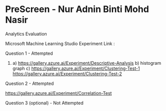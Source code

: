 # PreScreen - Nur Adnin Binti Mohd Nasir

Analytics Evaluation

Microsoft Machine Learning Studio Experiment Link : 

Question 1 - Attempted

1. a) https://gallery.azure.ai/Experiment/Descriptive-Analysis
   b) histogram graph
   c) https://gallery.azure.ai/Experiment/Clustering-Test-1
      https://gallery.azure.ai/Experiment/Clustering-Test-2

Question 2 - Attempted 

https://gallery.azure.ai/Experiment/Correlation-Test

Question 3 (optional) - Not Attempted 
